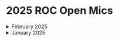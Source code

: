 # 2025 ROC Open Mics

<details>

<summary>February 2025</summary>

[february-7-2025-its-official-rewst-now-supports-agent-smith.md](2025-roc-open-mics/february-7-2025-its-official-rewst-now-supports-agent-smith.md "mention")

</details>

<details>

<summary>January 2025</summary>

[january-3-2025-pax8-oauth-connecting-multiple-products-github-challenges.md](2025-roc-open-mics/january-3-2025-pax8-oauth-connecting-multiple-products-github-challenges.md "mention")

[january-10-2025-simple-automation-demos-device-lookups-and-payment-notificaitons.md](2025-roc-open-mics/january-10-2025-simple-automation-demos-device-lookups-and-payment-notificaitons.md "mention")

[january-17-2025-cloudflare-compliance-and-pro-tips.md](2025-roc-open-mics/january-17-2025-cloudflare-compliance-and-pro-tips.md "mention")

[january-24-2025-migration-and-compliance-workflows...-whats-the-cluck-about-powershell.md](2025-roc-open-mics/january-24-2025-migration-and-compliance-workflows...-whats-the-cluck-about-powershell.md "mention")

[january-31-2025-aharon-has-some-big-news-about-platform-improvments.md](2025-roc-open-mics/january-31-2025-aharon-has-some-big-news-about-platform-improvments.md "mention")

</details>

